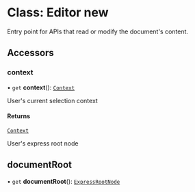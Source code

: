 # Class: Editor new

Entry point for APIs that read or modify the document's content.

## Accessors

### context

• `get` **context**(): [`Context`](context.md)

User's current selection context

#### Returns

[`Context`](context.md)


User's express root node

## documentRoot

• `get` **documentRoot**(): [`ExpressRootNode`](express-root-node.md)
